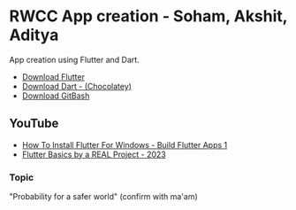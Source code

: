 # RWCC App creation - Soham, Akshit, Aditya
App creation using Flutter and Dart.

 - [Download Flutter](https://docs.flutter.dev/get-started/install/windows)
 - [Download Dart - (Chocolatey)](https://dart.dev/get-dart/archive)
 - [Download GitBash](https://gitforwindows.org/)

## YouTube
 - [How To Install Flutter For Windows - Build Flutter Apps 1](https://youtu.be/D4nhaszNW4o)
 - [Flutter Basics by a REAL Project - 2023](https://youtu.be/VFDbZk2xhO4)

### Topic
"Probability for a safer world" (confirm with ma'am)

